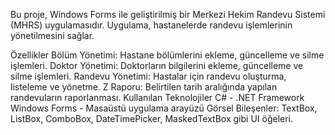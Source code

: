 Bu proje, Windows Forms ile geliştirilmiş bir Merkezi Hekim Randevu Sistemi (MHRS) uygulamasıdır. Uygulama, hastanelerde randevu işlemlerinin yönetilmesini sağlar.

Özellikler
Bölüm Yönetimi: Hastane bölümlerini ekleme, güncelleme ve silme işlemleri.
Doktor Yönetimi: Doktorların bilgilerini ekleme, güncelleme ve silme işlemleri.
Randevu Yönetimi: Hastalar için randevu oluşturma, listeleme ve yönetme.
Z Raporu: Belirtilen tarih aralığında yapılan randevuların raporlanması.
Kullanılan Teknolojiler
C# - .NET Framework
Windows Forms - Masaüstü uygulama arayüzü
Görsel Bileşenler: TextBox, ListBox, ComboBox, DateTimePicker, MaskedTextBox gibi UI öğeleri.
